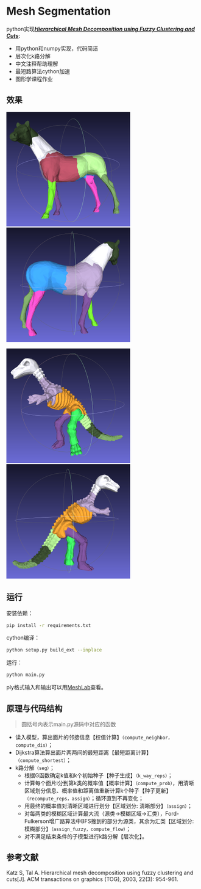 # Mesh Segmentation

python实现[***Hierarchical Mesh Decomposition using Fuzzy Clustering and Cuts***](https://dl.acm.org/doi/pdf/10.1145/882262.882369):

- 用python和numpy实现，代码简洁
- 层次化k路分解
- 中文注释帮助理解
- 最短路算法cython加速
- 图形学课程作业

效果
----------------------

<p float="left">
  <img src="./data/horse-output-left.png" height="300" />
  <img src="./data/horse-output-right.png" height="300" /> 
</p>



<p float="left">
  <img src="./data/dino-output-left.png" height="300" />
  <img src="./data/dino-output-right.png" height="300" /> 
</p>



运行
----------------------
安装依赖：
``` bash
pip install -r requirements.txt
```
cython编译：
``` bash
python setup.py build_ext --inplace
```
运行：
``` bash
python main.py
```

ply格式输入和输出可以用[MeshLab](https://www.meshlab.net/#download)查看。

原理与代码结构
----------------------

> 圆括号内表示main.py源码中对应的函数

* 读入模型，算出面片的邻接信息【权值计算】`（compute_neighbor，compute_dis）`；
* Dijkstra算法算出面片两两间的最短距离【最短距离计算】`（compute_shortest）`；
* k路分解`（seg）`；
  * 根据G函数确定k值和k个初始种子【种子生成】`（k_way_reps）`；
  * 计算每个面片i分到第k类的概率值【概率计算】`（compute_prob）`，用清晰区域划分信息、概率值和距离值重新计算k个种子【种子更新】`（recompute_reps，assign）`；循环直到不再变化；
  * 用最终的概率值对清晰区域进行划分【区域划分: 清晰部分】`（assign）`；
  * 对每两类的模糊区域计算最大流（源类→模糊区域→汇类），Ford-Fulkerson增广路算法中BFS搜到的部分为源类，其余为汇类【区域划分: 模糊部分】`（assign_fuzzy，compute_flow）`；
  * 对不满足结束条件的子模型进行k路分解【层次化】。

参考文献
----------------------
Katz S, Tal A. Hierarchical mesh decomposition using fuzzy clustering and cuts[J]. ACM transactions on graphics (TOG), 2003, 22(3): 954-961.
